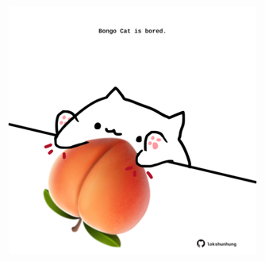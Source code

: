 <!-- built at 10/10/2024, 18:00:45 UTC -->
<p align="center">
  <img width="500" height="500" src="./ReadmeImage.svg">
</p>

